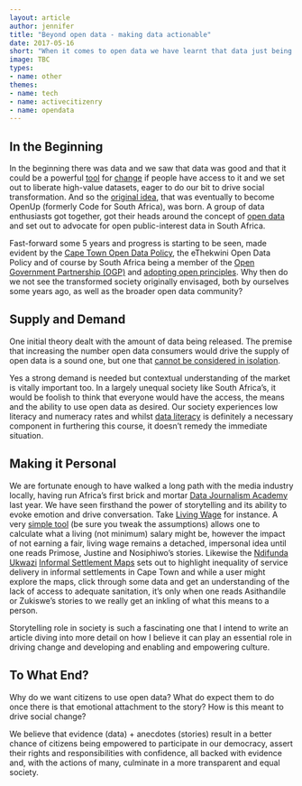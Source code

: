```yaml
---
layout: article
author: jennifer
title: "Beyond open data - making data actionable"
date: 2017-05-16
short: "When it comes to open data we have learnt that data just being open, available and accessible is not enough. While we don’t have all the answers, we do have some learnings to share."
image: TBC
types:
- name: other
themes:
- name: tech
- name: activecitizenry
- name: opendata
---
```


## In the Beginning
In the beginning there was data and we saw that data was good and that it could be a powerful [tool](http://opendatacharter.net/principles/) for [change](http://odimpact.org/) if people have access to it and we set out to liberate high-value datasets, eager to do our bit to drive social transformation. And so the [original idea](https://blog.okfn.org/2012/08/16/the-very-first-open-data-and-democracy-initiative-hackathon-south-africa/), that was eventually to become OpenUp (formerly Code for South Africa), was born. A group of data enthusiasts got together, got their heads around the concept of [open data](https://okfn.org/opendata/) and set out to advocate for open public-interest data in South Africa. 

Fast-forward some 5 years and progress is starting to be seen, made evident by the [Cape Town Open Data Policy](https://web1.capetown.gov.za/web1/opendataportal/Images/OpenDataPolicy.pdf), the eThekwini Open Data Policy and of course by South Africa being a member of the [Open Government Partnership (OGP)](http://www.ogp.gov.za/) and [adopting open principles](http://www.cipc.co.za/files/8614/6435/1332/SITA_Open_Government_Presentation_2016_04.pdf). Why then do we not see the transformed society originally envisaged, both by ourselves some years ago, as well as the broader open data community?

## Supply and Demand
One initial theory dealt with the amount of data being released. The premise that increasing the number open data consumers would drive the supply of open data is a sound one, but one that [cannot be considered in isolation](https://ijnet.org/en/blog/why-publishing-more-open-data-isn%E2%80%99t-enough-empower-citizens). 

Yes a strong demand is needed but contextual understanding of the market is vitally important too. In a largely unequal society like South Africa’s, it would be foolish to think that everyone would have the access, the means and the ability to use open data as desired. Our society experiences low literacy and numeracy rates and whilst [data literacy](http://codebridge.org.za/2016-12-01/data-kids.htm) is definitely a necessary component in furthering this course, it doesn’t remedy the immediate situation.

## Making it Personal 
We are fortunate enough to have walked a long path with the media industry locally, having run Africa’s first brick and mortar [Data Journalism Academy](http://code4sa.org/2016/02/10/academy-launch.html) last year. We have seen firsthand the power of storytelling and its ability to evoke emotion and drive conversation. Take [Living Wage](http://livingwage.code4sa.org/) for instance. A very [simple tool](http://living-wage.co.za/) (be sure you tweak the assumptions) allows one to calculate what a living (not minimum) salary might be, however the impact of not earning a fair, living wage remains a detached, impersonal idea until one reads Primose, Justine and Nosiphiwo’s stories. Likewise the [Ndifunda Ukwazi](http://nu.org.za/) [Informal Settlement Maps](http://ismaps.org.za/desktop.html) sets out to highlight inequality of service delivery in informal settlements in Cape Town and while a user might explore the maps, click through some data and get an understanding of the lack of access to adequate sanitation, it’s only when one reads Asithandile or Zukiswe’s stories to we really get an inkling of what this means to a person.

Storytelling role in society is such a fascinating one that I intend to write an article diving into more detail on how I believe it can play an essential role in driving change and developing and enabling and empowering culture.

## To What End?
Why do we want citizens to use open data? What do expect them to do once there is that emotional attachment to the story? How is this meant to drive social change? 

We believe that evidence (data) + anecdotes (stories) result in a better chance of citizens being empowered to participate in our democracy, assert their rights and responsibilities with confidence, all backed with evidence and, with the actions of many, culminate in a more transparent and equal society.

